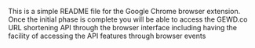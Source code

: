 This is a simple README file for the Google Chrome browser extension. Once the
initial phase is complete you will be able to access the GEWD.co URL shortening
API through the browser interface including having the facility of accessing the
API features through browser events
